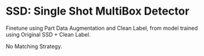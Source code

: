 # SSD: Single Shot MultiBox Detector

Finetune using Part Data Augmentation and Clean Label, from model trained using Original SSD + Clean Label.

No Matching Strategy.
